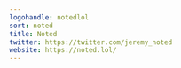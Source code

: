 ```yaml
---
logohandle: notedlol
sort: noted
title: Noted
twitter: https://twitter.com/jeremy_noted
website: https://noted.lol/
---
```

